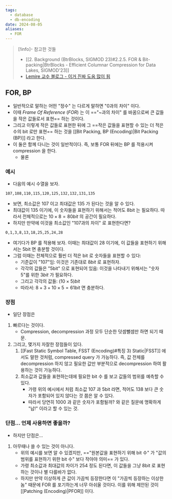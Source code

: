```yaml
---
tags:
  - database
  - db-encoding
date: 2024-08-05
aliases:
  - FOR
---
```

> [!info]- 참고한 것들
> - [[2. Background (BtrBlocks, SIGMOD 23)#2.2.5. FOR & Bit-packing|BtrBlocks - Efficient Columnar Compression for Data Lakes, SIGMOD'23]]
> - [Lemire 교수 블로그 - 이거 진짜 도움 많이 됨](https://lemire.me/blog/2012/02/08/effective-compression-using-frame-of-reference-and-delta-coding/)

## FOR, BP

- 일반적으로 말하는 어떤 "정수" 는 다르게 말하면 "0과의 차이" 이다.
- 이때 *Frame Of Reference* (*FOR*) 는 이 =="~과의 차이" 를 바꿈으로써 큰 값들을 작은 값들로서 표현== 하는 것이다.
- 그리고 이렇게 작은 값들로 표현한 뒤에 그 ==작은 값들을 표현할 수 있는 더 적은 수의 bit 로만 표현== 하는 것을 [[Bit Packing, BP (Encoding)|Bit Packing (BP)]] 라고 한다.
- 이 둘은 함께 다니는 것이 일반적이다. 즉, 보통 FOR 뒤에는 BP 를 적용시켜 compression 을 한다.
	- 물론

### 예시

- 다음의 예시 수열을 보자.

```
107,108,110,115,120,125,132,132,131,135
```

- 보면, 최소값은 107 이고 최대값은 135 가 된다는 것을 알 수 있다.
- 최대값이 135 이기에, 이 숫자들을 표현하기 위해서는 적어도 8bit 는 필요하다. 따라서 전체적으로는 $10 \times 8 = 80bit$ 의 공간이 필요하다.
- 하지만 만약에 이것을 최소값인 "107과의 차이" 로 표현한다면?

```
0,1,3,8,13,18,25,25,24,28
```

- 여기다가 BP 를 적용해 보자. 이때는 최대값이 28 이기에, 이 값들을 표현하기 위해서는 5bit 면 충분할 것이다.
- 그럼 이때는 전체적으로 훨씬 더 적은 bit 로 숫자들을 표현할 수 있다:
	- 기준값이 "107"임: 이것은 기존대로 $8bit$ 로 표현하자.
	- 각각의 값들은 "5bit" 으로 표현되어 있음: 이것을 나타내기 위해서는 "숫자 5"를 위한 $3bit$ 가 필요하다.
	- 그리고 각각의 값들: $(10 \times 5)bit$
	- 따라서: $8 + 3 + 10 \times 5 = 61bit$ 면 충분하다.

### 장점

- 일단 장점은
1) 빠르다는 것이다.
	- Compression, decompression 과정 모두 단순한 덧셈뺄셈만 하면 되기 때문.
2) 그리고, 몇가지 자잘한 장점들이 있다.
	1. [[Fast Static Symbol Table, FSST (Encoding)#특징 3) Static|FSST]] 에서도 말한 것처럼, compressed query 가 가능하다. 즉, 값 전체를 decompression 하지 않고 필요한 값만 부분적으로 decompression 하여 활용하는 것이 가능하다.
	2. 최소값과 값들을 표현하는데에 필요한 bit 수 를 보고 값들의 범위를 예측할 수 있다.
		- 가령 위의 예시에서 처럼 최소값 107 과 5bit 라면, 적어도 138 보다 큰 숫자가 포함되어 있지 않다는 것 쯤은 알 수 있다.
		- 따라서 당연히 1000 과 같은 숫자가 포함될까? 와 같은 질문에 명확하게 "납!" 이라고 할 수 있는 것.

### 단점... 언제 사용하면 좋을까?

- 하지만 단점은...
1) 아무때나 쓸 수 있는 것이 아니다.
	- 위의 예시를 보면 알 수 있겠지만, =="원본값을 표현하기 위해 bit 수" 가 "값의 범위를 표현하기 위한 bit 수" 보다 작아야 의미== 가 있다.
	- 가령 최소값과 최대값의 차이가 254 정도 된다면, 이 값들을 그냥 8bit 로 표현하는 것이나 별 다를바가 없다.
	- 하지만 만약 이상하게 큰 값이 가끔씩 등장한다면 이 "가끔씩 등장하는 이상한놈" 때문에 FOR 를 포기하는게 너무 아쉬울 것이다. 이를 위해 제안된 것이 [[Patching (Encoding)|PFOR]] 이다.